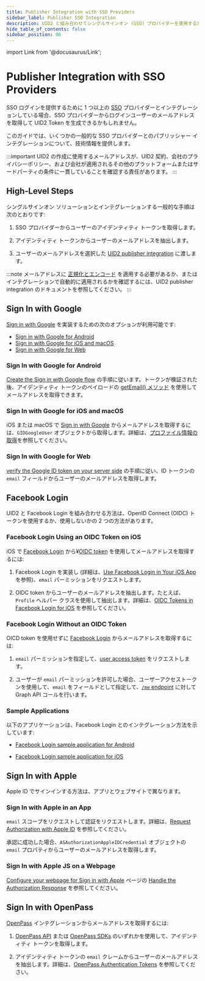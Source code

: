 ```yaml
---
title: Publisher Integration with SSO Providers
sidebar_label: Publisher SSO Integration
description: UID2 と組み合わせてシングルサインオン (SSO) プロバイダーを使用するためのパブリッシャー向け情報。
hide_table_of_contents: false
sidebar_position: 06
---
```


import Link from '@docusaurus/Link';

# Publisher Integration with SSO Providers

SSO ログインを提供するために 1 つ以上の <a href="glossary-uid#gl-sso">SSO</a> プロバイダーとインテグレーションしている場合、SSO プロバイダーからログインユーザーのメールアドレスを取得して UID2 Token を生成できるかもしれません。

このガイドでは、いくつかの一般的な SSO プロバイダーとのパブリッシャー インテグレーションについて、技術情報を提供します。

:::important
UID2 の作成に使用するメールアドレスが、UID2 契約、会社のプライバシーポリシー、および会社が適用されるその他のプラットフォームまたはサードパーティの条件に一貫していることを確認する責任があります。
:::

<!-- content_note_last_line_from_GM_20250108 -->

## High-Level Steps

シングルサインオン ソリューションとインテグレーションする一般的な手順は次のとおりです:

1. SSO プロバイダーからユーザーのアイデンティティ トークンを取得します。

2. アイデンティティ トークンからユーザーのメールアドレスを抽出します。

3. ユーザーのメールアドレスを選択した [UID2 publisher integration](../guides/summary-guides.md#publisher-integrations) に渡します。

:::note
メールアドレスに [正規化とエンコード](../getting-started/gs-normalization-encoding.md) を適用する必要があるか、またはインテグレーションで自動的に適用されるかを確認するには、UID2 publisher integration のドキュメントを参照してください。
:::

## Sign In with Google

[Sign in with Google](https://support.google.com/accounts/answer/12849458?hl=ja) を実装するための次のオプションが利用可能です:

- [Sign in with Google for Android](#sign-in-with-google-for-android)
- [Sign in with Google for iOS and macOS](#sign-in-with-google-for-ios-and-macos)
- [Sign in with Google for Web](#sign-in-with-google-for-web)

### Sign In with Google for Android

[Create the Sign in with Google flow](https://developer.android.com/identity/sign-in/credential-manager-siwg#create-sign) の手順に従います。トークンが検証された後、アイデンティティ トークンのペイロードの [getEmail() メソッド](https://cloud.google.com/java/docs/reference/google-api-client/latest/com.google.api.client.googleapis.auth.oauth2.GoogleIdToken.Payload#com_google_api_client_googleapis_auth_oauth2_GoogleIdToken_Payload_getEmail__) を使用してメールアドレスを取得できます。

### Sign In with Google for iOS and macOS

iOS または macOS で [Sign in with Google](https://developers.google.com/identity/sign-in/ios/start-integrating) からメールアドレスを取得するには、`GIDGoogleUser` オブジェクトから取得します。詳細は、[プロファイル情報の取得](https://developers.google.com/identity/sign-in/ios/people)を参照してください。

### Sign In with Google for Web

[verify the Google ID token on your server side](https://developers.google.com/identity/gsi/web/guides/verify-google-id-token) の手順に従い、ID トークンの `email` フィールドからユーザーのメールアドレスを取得します。

## Facebook Login

UID2 と Facebook Login を組み合わせる方法は、OpenID Connect (OIDC) トークンを使用するか、使用しないかの 2 つの方法があります。

### Facebook Login Using an OIDC Token on iOS

iOS で [Facebook Login](https://developers.facebook.com/docs/facebook-login/) から¥[OIDC token](https://developers.facebook.com/docs/facebook-login/guides/access-tokens/get-oidc/) を使用してメールアドレスを取得するには:

1. Facebook Login を実装し (詳細は、[Use Facebook Login in Your iOS App](https://developers.facebook.com/docs/ios/use-facebook-login) を参照)、`email` パーミッションをリクエストします。

1. OIDC token からユーザーのメールアドレスを抽出します。たとえば、`Profile` ヘルパー クラスを使用して抽出します。詳細は、[OIDC Tokens in Facebook Login for iOS](https://developers.facebook.com/docs/facebook-login/guides/access-tokens/get-oidc) を参照してください。

### Facebook Login Without an OIDC Token

OICD token を使用せずに [Facebook Login](https://developers.facebook.com/docs/facebook-login/) からメールアドレスを取得するには:

1. `email` パーミッションを指定して、[user access token](https://developers.facebook.com/docs/facebook-login/guides/access-tokens#usertokens) をリクエストします。

1. ユーザーが `email` パーミッションを許可した場合、ユーザーアクセストークンを使用して、`email` をフィールドとして指定して、[`/me` endpoint](https://developers.facebook.com/docs/graph-api/overview#me) に対して Graph API コールを行います。

### Sample Applications

以下のアプリケーションは、Facebook Login とのインテグレーション方法を示しています:

- [Facebook Login sample application for Android](https://github.com/facebook/facebook-android-sdk/tree/main/samples/FBLoginSample)

- [Facebook Login sample application for iOS](https://github.com/facebook/facebook-ios-sdk/tree/main/samples/FacebookLoginSample)

## Sign In with Apple

Apple ID でサインインする方法は、アプリとウェブサイトで異なります。

### Sign In with Apple in an App

`email` スコープをリクエストして認証をリクエストします。詳細は、[Request Authorization with Apple ID](https://developer.apple.com/documentation/sign_in_with_apple/implementing_user_authentication_with_sign_in_with_apple#3546458) を参照してください。

承認に成功した場合、`ASAuthorizationAppleIDCredential` オブジェクトの `email` プロパティからユーザーのメールアドレスを取得します。

### Sign In with Apple JS on a Webpage

[Configure your webpage for Sign in with Apple](https://developer.apple.com/documentation/sign_in_with_apple/sign_in_with_apple_js/configuring_your_webpage_for_sign_in_with_apple) ページの [Handle the Authorization Response](https://developer.apple.com/documentation/sign_in_with_apple/sign_in_with_apple_js/configuring_your_webpage_for_sign_in_with_apple#3331292) を参照してください。

## Sign In with OpenPass

[OpenPass](https://openpass.thetradedesk.com/en) インテグレーションからメールアドレスを取得するには:


1. [OpenPass API](https://partner.thetradedesk.com/v3/portal/openpass/doc/OpenPassQuickstartsServerSide) または [OpenPass SDKs](https://partner.thetradedesk.com/v3/portal/openpass/doc/OpenPassSDKs) のいずれかを使用して、アイデンティティ トークンを取得します。

1. アイデンティティ トークンの `email` クレームからユーザーのメールアドレスを抽出します。詳細は、[OpenPass Authentication Tokens](https://partner.thetradedesk.com/v3/portal/openpass/doc/OpenPassTokensAuth) を参照してください。